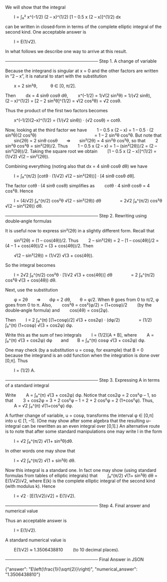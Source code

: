 We will show that the integral

  I = ∫₀² x^(–1/2) (2 – x)^(1/2) [1 – 0.5 x (2 – x)]^(1/2) dx

can be written in closed‐form in terms of the complete elliptic integral of the second kind. One acceptable answer is

  I = E(1/√2).

In what follows we describe one way to arrive at this result.

──────────────────────────────
Step 1. A change of variable

Because the integrand is singular at x = 0 and the other factors are written in “2 – x”, it is natural to start with the substitution

  x = 2 sin²θ,   θ ∈ [0, π/2].

Then
  dx = 4 sinθ cosθ dθ,
  x^(–1/2) = 1/√(2 sin²θ) = 1/(√2 sinθ),
  (2 – x)^(1/2) = [2 – 2 sin²θ]^(1/2) = √(2 cos²θ) = √2 cosθ.

Thus the product of the first two factors becomes

  x^(–1/2)(2–x)^(1/2) = (1/(√2 sinθ)) · (√2 cosθ) = cotθ.

Now, looking at the third factor we have
  1 – 0.5 x (2 – x) = 1 – 0.5 · (2 sin²θ)(2 cos²θ)
             = 1 – 2 sin²θ cos²θ.
But note that
  sin(2θ) = 2 sinθ cosθ  ⇒  sin²(2θ) = 4 sin²θ cos²θ,
so that
  2 sin²θ cos²θ = sin²(2θ)/2.
Thus
  1 – 0.5 x (2 – x) = 1 – (sin²(2θ))/2 = (2 – sin²(2θ))/2.
Taking the square root we obtain
  [1 – 0.5 x (2 – x)]^(1/2) = (1/√2) √(2 – sin²(2θ)).

Combining everything (noting also that dx = 4 sinθ cosθ dθ) we have

  I = ∫₀^(π/2) [cotθ · (1/√2) √(2 – sin²(2θ))] · [4 sinθ cosθ dθ].

The factor cotθ · (4 sinθ cosθ) simplifies as
  cotθ · 4 sinθ cosθ = 4 cos²θ.
Hence

  I = (4/√2) ∫₀^(π/2) cos²θ √(2 – sin²(2θ)) dθ
    = 2√2 ∫₀^(π/2) cos²θ √(2 – sin²(2θ)) dθ.

──────────────────────────────
Step 2. Rewriting using double‐angle formulas

It is useful now to express sin²(2θ) in a slightly different form. Recall that

  sin²(2θ) = (1 – cos(4θ))/2.
Thus
  2 – sin²(2θ) = 2 – [1 – cos(4θ)]/2 = (4 – 1 + cos(4θ))/2 = (3 + cos(4θ))/2.
Then

  √(2 – sin²(2θ)) = (1/√2) √(3 + cos(4θ)).

So the integral becomes

  I = 2√2 ∫₀^(π/2) cos²θ · [1/√2 √(3 + cos(4θ))] dθ
    = 2 ∫₀^(π/2) cos²θ √(3 + cos(4θ)) dθ.

Next, use the substitution

  φ = 2θ  ⇒  dφ = 2 dθ,  θ = φ/2.
When θ goes from 0 to π/2, φ goes from 0 to π. Also,
  cos²θ = cos²(φ/2) = (1+cosφ)/2   (by the double‐angle formula)
and
  cos(4θ) = cos(2φ).

Then
  I = 2 ∫₀^(π) [(1+cosφ)/2] √(3 + cos2φ) · (dφ/2)
    = (1/2) ∫₀^(π) (1+cosφ) √(3 + cos2φ) dφ.

Write this as the sum of two integrals
  I = (1/2)[A + B],
where
  A = ∫₀^(π) √(3 + cos2φ) dφ  and  B = ∫₀^(π) cosφ √(3 + cos2φ) dφ.

One may check (by a substitution u = cosφ, for example) that B = 0 because the integrand is an odd function when the integration is done over [0,π]. Thus

  I = (1/2) A.

──────────────────────────────
Step 3. Expressing A in terms of a standard integral

Write
  A = ∫₀^(π) √(3 + cos2φ) dφ.
Notice that cos2φ = 2 cos²φ – 1, so that
  3 + cos2φ = 3 + 2 cos²φ – 1 = 2 + 2 cos²φ = 2 (1+cos²φ).
Thus,
  A = √2 ∫₀^(π) √(1+cos²φ) dφ.

A further change of variable, u = cosφ, transforms the interval φ ∈ [0,π] into u ∈ [1, –1]. (One may show after some algebra that the resulting u–integral can be rewritten as an even integral over [0,1].) An alternative route is to note that after some standard manipulations one may write I in the form

  I = √2 ∫₀^(π/2) √(1+ sin²θ)dθ.

In other words one may show that

  I = √2 ∫₀^(π/2) √(1 + sin²θ) dθ.

Now this integral is a standard one. In fact one may show (using standard formulas from tables of elliptic integrals) that
  ∫₀^(π/2) √(1+ sin²θ) dθ = E(1/√2)/√2,
where E(k) is the complete elliptic integral of the second kind (with modulus k). Hence

  I = √2 · [E(1/√2)/√2] = E(1/√2).

──────────────────────────────
Step 4. Final answer and numerical value

Thus an acceptable answer is

  I = E(1/√2).

A standard numerical value is

  E(1/√2) ≈ 1.3506438810   (to 10 decimal places).

──────────────────────────────
Final Answer in JSON

{"answer": "E\\left(\\frac{1}{\\sqrt{2}}\\right)", "numerical_answer": "1.3506438810"}